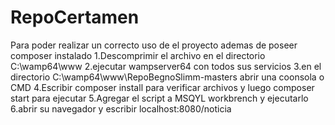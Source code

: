 # RepoCertamen
Para poder realizar un correcto uso de el proyecto ademas de poseer composer instalado
1.Descomprimir el archivo en el directorio C:\wamp64\www
2.ejecutar wampserver64 con todos sus servicios
3.en el directorio C:\wamp64\www\RepoBegnoSlimm-masters abrir una coonsola o CMD
4.Escribir composer install para verificar archivos y luego composer start para ejecutar
5.Agregar el script a MSQYL workbrench y ejecutarlo
6.abrir su navegador y escribir localhost:8080/noticia

